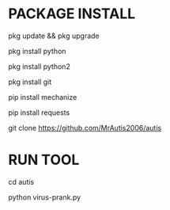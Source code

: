 # PACKAGE INSTALL

pkg update && pkg upgrade

pkg install python 

pkg install python2 

pkg install git

pip install mechanize 

pip install requests

git clone https://github.com/MrAutis2006/autis

# RUN TOOL

cd autis

python virus-prank.py

